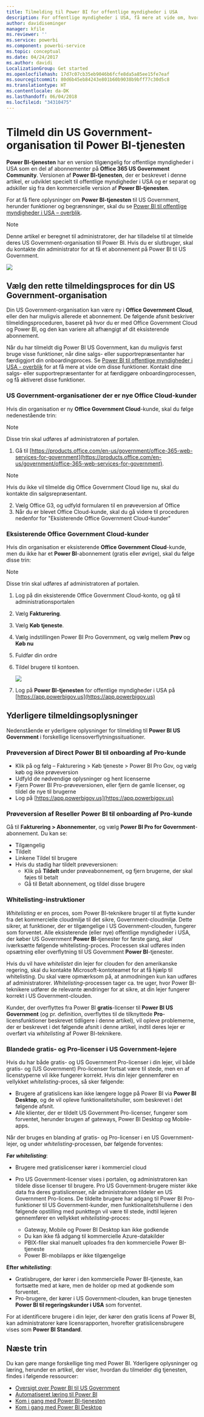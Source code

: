 ```yaml
---
title: Tilmelding til Power BI for offentlige myndigheder i USA
description: For offentlige myndigheder i USA, få mere at vide om, hvordan du tilmelder din US Government-organisation til Power BI US Government-tjenesten
author: davidiseminger
manager: kfile
ms.reviewer: ''
ms.service: powerbi
ms.component: powerbi-service
ms.topic: conceptual
ms.date: 04/24/2017
ms.author: davidi
LocalizationGroup: Get started
ms.openlocfilehash: 17d7c07cb35eb9046b6fcfe8da5a85ee15fe7eaf
ms.sourcegitcommit: 80d6b45eb84243e801b60b9038b9bff77c30d5c8
ms.translationtype: HT
ms.contentlocale: da-DK
ms.lasthandoff: 06/04/2018
ms.locfileid: "34310475"
---
```

# <a name="enroll-your-us-government-organization-in-the-power-bi-service"></a>Tilmeld din US Government-organisation til Power BI-tjenesten
**Power BI-tjenesten** har en version tilgængelig for offentlige myndigheder i USA som en del af abonnementer på **Office 365 US Government Community**. Versionen af **Power BI-tjenesten**, der er beskrevet i denne artikel, er udviklet specielt til offentlige myndigheder i USA og er separat og adskiller sig fra den kommercielle version af **Power BI-tjenesten**.

For at få flere oplysninger om **Power BI-tjenesten** til US Government, herunder funktioner og begrænsninger, skal du se [Power BI til offentlige myndigheder i USA – overblik](service-govus-overview.md).

> [!NOTE]
> Denne artikel er beregnet til administratorer, der har tilladelse til at tilmelde deres US Government-organisation til Power BI. Hvis du er slutbruger, skal du kontakte din administrator for at få et abonnement på Power BI til US Government.
> 
> 

![](media/service-govus-signup/service_govus_signup_1.png)

## <a name="select-the-right-sign-up-process-for-your-us-government-organization"></a>Vælg den rette tilmeldingsproces for din US Government-organisation
Din US Government-organisation kan være ny i **Office Government Cloud**, eller den har muligvis allerede et abonnement. De følgende afsnit beskriver tilmeldingsproceduren, baseret på hvor du er med Office Government Cloud og Power BI, og den kan variere alt afhængigt af dit eksisterende abonnement.

Når du har tilmeldt dig Power BI US Government, kan du muligvis først bruge visse funktioner, når dine salgs- eller supportrepræsentanter har færdiggjort din onboardingproces. Se [Power BI til offentlige myndigheder i USA - overblik](service-govus-overview.md) for at få mere at vide om disse funktioner. Kontakt dine salgs- eller supportrepræsentanter for at færdiggøre onboardingprocessen, og få aktiveret disse funktioner.

### <a name="us-government-organizations-that-are-new-office-cloud-customers"></a>US Government-organisationer der er nye Office Cloud-kunder
Hvis din organisation er ny **Office Government Cloud**-kunde, skal du følge nedenestående trin:

> [!NOTE]
> Disse trin skal udføres af administratoren af portalen.
>

1. Gå til [https://products.office.com/en-us/government/office-365-web-services-for-government](https://products.office.com/en-us/government/office-365-web-services-for-government).

>[!NOTE]
>Hvis du ikke vil tilmelde dig Office Government Cloud lige nu, skal du kontakte din salgsrepræsentant.
>

2. Vælg Office G3, og udfyld formularen til en prøveversion af Office
3. Når du er blevet Office Cloud-kunde, skal du gå videre til proceduren nedenfor for "Eksisterende Office Government Cloud-kunder"

### <a name="existing-office-government-cloud-customers"></a>Eksisterende Office Government Cloud-kunder
Hvis din organisation er eksisterende **Office Government Cloud**-kunde, men du ikke har et **Power BI**-abonnement (gratis eller øvrige), skal du følge disse trin:

> [!NOTE]
> Disse trin skal udføres af administratoren af portalen.
> 
> 

1. Log på din eksisterende Office Government Cloud-konto, og gå til administrationsportalen
2. Vælg **Fakturering**.
3. Vælg **Køb tjeneste**.
4. Vælg indstillingen Power BI Pro Government, og vælg mellem **Prøv** og **Køb nu**
5. Fuldfør din ordre
6. Tildel brugere til kontoen.
   
   ![](media/service-govus-signup/service_govus_signup_5.png)
7. Log på **Power BI-tjenesten** for offentlige myndigheder i USA på [https://app.powerbigov.us](https://app.powerbigov.us)

## <a name="additional-signup-information"></a>Yderligere tilmeldingsoplysninger
Nedenstående er yderligere oplysninger for tilmelding til **Power BI US Government** i forskellige licensoverflytningssituationer.

### <a name="direct-power-bi-trial-to-pro-customer-onboarding"></a>Prøveversion af Direct Power BI til onboarding af Pro-kunde
* Klik på og følg – Fakturering > Køb tjeneste > Power BI Pro Gov, og vælg køb og ikke prøveversion
* Udfyld de nødvendige oplysninger og hent licenserne
* Fjern Power BI Pro-prøveversionen, eller fjern de gamle licenser, og tildel de nye til brugerne
* Log på [https://app.powerbigov.us](https://app.powerbigov.us)

### <a name="reseller-power-bi-trial-to-pro-customer-onboarding"></a>Prøveversion af Reseller Power BI til onboarding af Pro-kunde
Gå til **Fakturering > Abonnementer**, og vælg **Power BI Pro for Government**-abonnement. Du kan se:

* Tilgængelig
* Tildelt
* Linkene Tildel til brugere
* Hvis du stadig har tildelt prøveversionen:
  * Klik på **Tildelt** under prøveabonnement, og fjern brugerne, der skal føjes til betalt
  * Gå til Betalt abonnement, og tildel disse brugere

### <a name="whitelisting-instructions"></a>Whitelisting-instruktioner
*Whitelisting* er en proces, som Power BI-teknikere bruger til at flytte kunder fra det kommercielle cloudmiljø til det sikre, Government-cloudmiljø. Dette sikrer, at funktioner, der er tilgængelige i US Government-clouden, fungerer som forventet. Alle eksisterende (eller nye) offentlige myndigheder i USA, der køber US Government **Power BI**-tjenester for første gang, *skal* iværksætte følgende whitelisting-proces. Processen skal udføres inden opsætning eller overflytning til US Government **Power BI**-tjenester. 

Hvis du vil have *whitelistet* din lejer for clouden for den amerikanske regering, skal du kontakte Microsoft-kontoteamet for at få hjælp til whitelisting. Du skal være opmærksom på, at anmodningen kun kan udføres af administratorer. *Whitelisting*-processen tager ca. tre uger, hvor Power BI-teknikere udfører de relevante ændringer for at sikre, at din lejer fungerer korrekt i US Government-clouden.

Kunder, der overflyttes fra Power BI **gratis**-licenser til **Power BI US Government** (og pr. definition, overflyttes til de tilknyttede **Pro**-licensfunktioner beskrevet tidligere i denne artikel), vil opleve problemerne, der er beskrevet i det følgende afsnit i denne artikel, indtil deres lejer er overført via *whitelisting* af Power BI-teknikere.

### <a name="mixed-free-and-pro-licenses-in-us-government-tenants"></a>Blandede gratis- og Pro-licenser i US Government-lejere
Hvis du har både gratis- og US Government Pro-licenser i din lejer, vil både gratis- og (US Government) Pro-licenser fortsat være til stede, men en af licenstyperne vil ikke fungerer korrekt. Hvis din lejer gennemfører en vellykket *whitelisting*-proces, så sker følgende:

* Brugere af gratislicens kan ikke længere logge på Power BI via **Power BI Desktop**, og de vil opleve funktionalitetshuller, som beskrevet i det følgende afsnit.
* Alle klienter, der er tildelt US Government Pro-licenser, fungerer som forventet, herunder brugen af gateways, Power BI Desktop og Mobile-apps.

Når der bruges en blanding af gratis- og Pro-licenser i en US Government-lejer, og under *whitelisting*-processen, bør følgende forventes:

**Før *whitelisting***:

* Brugere med gratislicenser kører i kommerciel cloud
* Pro US Government-licenser vises i portalen, og administratoren kan tildele disse licenser til brugere. Pro US Government-brugere mister ikke data fra deres gratislicenser, når administratoren tildeler en US Government Pro-licens. De tildelte brugere har adgang til Power BI Pro-funktioner til US Government-kunder, men funktionalitetshullerne i den følgende opstilling med punkttegn vil være til stede, indtil lejeren gennemfører en vellykket *whitelisting*-proces:
  
  * Gateway, Mobile og Power BI Desktop kan ikke godkende
  * Du kan ikke få adgang til kommercielle Azure-datakilder
  * PBIX-filer skal manuelt uploades fra den kommercielle Power BI-tjeneste
  * Power BI-mobilapps er ikke tilgængelige

**Efter *whitelisting***:

* Gratisbrugere, der kører i den kommercielle Power BI-tjeneste, kan fortsætte med at køre, men de holder op med at godkende som forventet.
* Pro-brugere, der kører i US Government-clouden, kan bruge tjenesten **Power BI til regeringskunder i USA** som forventet.

For at identificere brugere i din lejer, der kører den gratis licens af Power BI, kan administratorer køre licensrapporten, hvorefter gratislicensbrugere vises som **Power BI Standard**.

## <a name="next-steps"></a>Næste trin
Du kan gøre mange forskellige ting med Power BI. Yderligere oplysninger og læring, herunder en artikel, der viser, hvordan du tilmelder dig tjenesten, findes i følgende ressourcer:

* [Oversigt over Power BI til US Government](service-govus-overview.md)
* [Automatiseret læring til Power BI](guided-learning/gettingstarted.yml?tutorial-step=1)
* [Kom i gang med Power BI-tjenesten](service-get-started.md)
* [Kom i gang med Power BI Desktop](desktop-getting-started.md)

